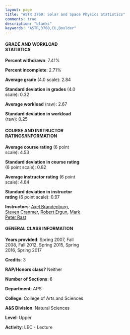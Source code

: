 ```yaml
---
layout: page
title: "ASTR 3760: Solar and Space Physics Statistics"
comments: true
description: "blanks"
keywords: "ASTR,3760,CU,Boulder"
---
```

<head>
<script src="https://ajax.googleapis.com/ajax/libs/jquery/2.1.3/jquery.min.js"></script>
<script src="https://dl.dropboxusercontent.com/s/pc42nxpaw1ea4o9/highcharts.js?dl=0"></script>
<!-- <script src="../assets/js/highcharts.js"></script> -->
<style type="text/css">@font-face {
	font-family: "Bebas Neue";
	src: url(https://www.filehosting.org/file/details/544349/BebasNeue Regular.otf) format("opentype");
	}
	h1.Bebas { 
		font-family: "Bebas Neue", Verdana, Tahoma;
	}
</style>
</head>
<body>
	<div id="container" style="float: right; width: 45%; height: 88%; margin-left: 2.5%; margin-right: 2.5%;"></div>
	<script language="JavaScript">
		$(document).ready(function() {
		var chart = {type: 'column'};
		var title = {text: 'Grade Distribution'};
		var xAxis = {categories: ['A','B','C','D','F'],crosshair: true};
		var yAxis = {min: 0,title: {text: 'Percentage'}};
		var tooltip = {headerFormat: '<center><b><span style="font-size:20px">{point.key}</span></b></center>',
		               pointFormat: '<td style="padding:0"><b>{point.y:.1f}%</b></td>',
		               footerFormat: '</table>',shared: true,useHTML: true};
		var plotOptions = {column: {pointPadding: 0.0,borderWidth: 0}};  
		var credits = {enabled: false};var series= [{name: 'Percent',data: [31.65,38.43,20.84,3.3,5.77,]}];
		var json = {};
		json.chart = chart;
		json.title = title;
		json.tooltip = tooltip;
		json.xAxis = xAxis;
		json.yAxis = yAxis;  
		json.series = series;
		json.plotOptions = plotOptions;  
		json.credits = credits;
		$('#container').highcharts(json);
	});
	</script>
</body>
			   
#### GRADE AND WORKLOAD STATISTICS

**Percent withdrawn**: 7.41%

**Percent incomplete**: 2.71%

**Average grade** (4.0 scale): 2.84

**Standard deviation in grades** (4.0 scale): 0.32

**Average workload** (raw): 2.67

**Standard deviation in workload** (raw): 0.25

#### COURSE AND INSTRUCTOR RATINGS/INFORMATION

**Average course rating** (6 point scale): 4.53

**Standard deviation in course rating** (6 point scale): 0.82

**Average instructor rating** (6 point scale): 4.84

**Standard deviation in instructor rating** (6 point scale): 0.97

**Instructors**: <a href='../../instructors/Axel_Brandenburg'>Axel Brandenburg</a>, <a href='../../instructors/Steven_Cranmer'>Steven Cranmer</a>, <a href='../../instructors/Robert_Ergun'>Robert Ergun</a>, <a href='../../instructors/Mark_Peter_Rast'>Mark Peter Rast</a>

#### GENERAL CLASS INFORMATION

**Years provided**: Spring 2007, Fall 2008, Fall 2012, Spring 2015, Spring 2016, Spring 2017

**Credits**: 3

**RAP/Honors class?** Neither

**Number of Sections**: 6

**Department**: APS

**College**: College of Arts and Sciences

**A&S Division**: Natural Sciences

**Level**: Upper

**Activity**: LEC - Lecture
